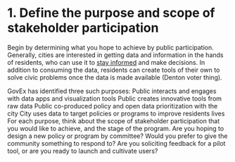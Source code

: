 # 1. **Define the purpose and scope of stakeholder participation**
Begin by determining what you hope to achieve by public participation. 
Generally, cities are interested in getting data and information in the hands of residents, who can use it to [stay informed](http://gis.aurora-il.org/myplace/) and make decisions.  In addition to consuming the data, residents can create tools of their own to solve civic problems once the data is made available (Denton voter thing).
 
GovEx has identified three such purposes:
Public interacts and engages with data apps and visualization tools
Public creates innovative tools from raw data
Public co-produced policy and open data prioritization with the city
City uses data to target policies or programs to improve residents lives
For each purpose, think about the scope of stakeholder participation that you would like to achieve, and the stage of the program. Are you hoping to design a new policy or program by committee? Would you prefer to give the community something to respond to? Are you soliciting feedback for a pilot tool, or are you ready to launch and cultivate users?
